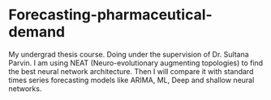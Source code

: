 # Forecasting-pharmaceutical-demand
My undergrad thesis course. Doing under the supervision of Dr. Sultana Parvin. I am using NEAT (Neuro-evolutionary augmenting topologies) to find the best neural network architecture. Then I will compare it with standard times series forecasting models like ARIMA, ML, Deep and shallow neural networks.
